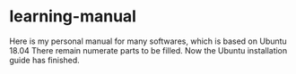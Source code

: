 # learning-manual
Here is my personal manual for many softwares, which is based on Ubuntu 18.04
There remain numerate parts to be filled.
Now the Ubuntu installation guide has finished.
